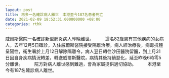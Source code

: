 ```yaml
---
layout: post
title: 再多一名確診病人離世　本港至今187名患者死亡
date: 2021-02-09 18:52:31.000000000 +08:00
categories: rthk
---
```


威爾斯醫院一名確診新型肺炎病人昨晚離世。
　　 
這名82歲患有其他疾病的女病人，去年12月5日確診，入住威爾斯醫院接受隔離治療。病人經治療後，病毒抗體呈陽性，衞生署於上月12日解除隔離令，病人翌日轉往沙田醫院留醫，到上月31日因自身疾病情況轉差，轉送威爾斯醫院，病情其後持續惡化，延至昨晚6時零5分離世。
　　 
院方對病人離世感到難過，會為家屬提供適切協助。
　　 
本港至今有187名確診病人離世。
